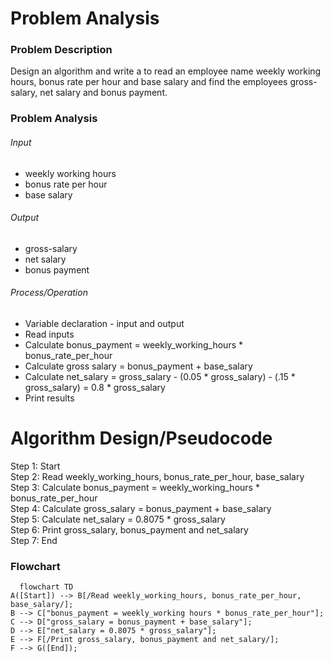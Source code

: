 # Problem Analysis
### Problem Description
Design an algorithm and write a to read an employee name weekly working hours, bonus rate per hour and base salary and find the employees gross-salary, net salary and bonus payment.
### Problem Analysis
###### Input
- weekly working hours
- bonus rate per hour
- base salary
###### Output
- gross-salary
- net salary
- bonus payment
###### Process/Operation
- Variable declaration - input and output
- Read inputs
- Calculate bonus_payment = weekly_working_hours * bonus_rate_per_hour
- Calculate gross salary = bonus_payment + base_salary
- Calculate net_salary = gross_salary - (0.05 * gross_salary) - (.15 * gross_salary) = 0.8 * gross_salary
- Print results

# Algorithm Design/Pseudocode
Step 1: Start <br />
Step 2: Read weekly_working_hours, bonus_rate_per_hour, base_salary <br />
Step 3: Calculate bonus_payment = weekly_working_hours * bonus_rate_per_hour <br />
Step 4: Calculate gross_salary = bonus_payment + base_salary <br />
Step 5: Calculate net_salary = 0.8075 * gross_salary <br />
Step 6: Print gross_salary, bonus_payment and net_salary <br />
Step 7: End

### Flowchart 

```mermaid
  flowchart TD
A([Start]) --> B[/Read weekly_working_hours, bonus_rate_per_hour, base_salary/];
B --> C["bonus_payment = weekly_working hours * bonus_rate_per_hour"];
C --> D["gross_salary = bonus_payment + base_salary"];
D --> E["net_salary = 0.8075 * gross_salary"];
E --> F[/Print gross_salary, bonus_payment and net_salary/];
F --> G([End]);

```
